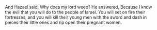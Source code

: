 And Hazael said, Why does my lord weep? He answered, Because I know the evil that you will do to the people of Israel. You will set on fire their fortresses, and you will kill their young men with the sword and dash in pieces their little ones and rip open their pregnant women.
